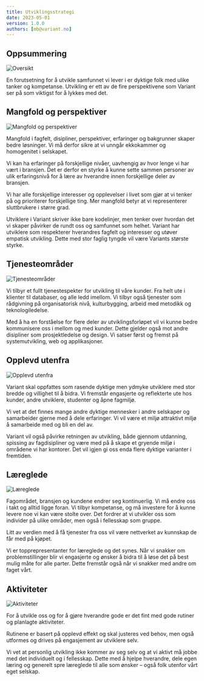 ```yaml
---
title: Utviklingsstrategi
date: 2023-05-01
version: 1.0.0
authors: [mb@variant.no]
---
```


## Oppsummering

![Oversikt](/assets/images/utviklingsstrategi/overview.svg)

En forutsetning for å utvikle samfunnet vi lever i er dyktige folk med ulike tanker og kompetanse. Utvikling er ett av de fire perspektivene som Variant ser på som viktigst for å lykkes med det.

## Mangfold og perspektiver

![Mangfold og perspektiver](/assets/images/utviklingsstrategi/mangfold.svg)

Mangfold i fagfelt, disipliner, perspektiver, erfaringer og bakgrunner skaper bedre løsninger. Vi må derfor sikre at vi unngår ekkokammer og homogenitet i selskapet.

Vi kan ha erfaringer på forskjellige nivåer, uavhengig av hvor lenge vi har vært i bransjen. Det er derfor en styrke å kunne sette sammen personer av ulik erfaringsnivå for å lære av hverandre innen forskjellige deler av bransjen.

Vi har alle forskjellige interesser og opplevelser i livet som gjør at vi tenker på og prioriterer forskjellige ting. Mer mangfold betyr at vi representerer sluttbrukere i større grad.

Utviklere i Variant skriver ikke bare kodelinjer, men tenker over hvordan det vi skaper påvirker de rundt oss og samfunnet som helhet. Variant har utviklere som respekterer hverandres fagfelt og interesser og utøver empatisk utvikling. Dette med stor faglig tyngde vil være Variants største styrke.

## Tjenesteområder

![Tjenesteområder](/assets/images/utviklingsstrategi/tjenester.svg)

Vi tilbyr et fullt tjenestespekter for utvikling til våre kunder. Fra helt ute i klienter til databaser, og alle ledd imellom. Vi tilbyr også tjenester som rådgivning på organisatorisk nivå, kulturbygging, arbeid med metodikk og teknologiledelse.

Med å ha en forståelse for flere deler av utviklingsforløpet vil vi kunne bedre kommunisere oss i mellom og med kunder. Dette gjelder også mot andre disipliner som prosjektledelse og design.
Vi satser først og fremst på systemutvikling, web og applikasjoner.

## Opplevd utenfra

![Opplevd utenfra](/assets/images/utviklingsstrategi/eksternt.svg)

Variant skal oppfattes som rasende dyktige men ydmyke utviklere med stor bredde og villighet til å bidra. Vi fremstår engasjerte og reflekterte ute hos kunder, andre utviklere, studenter og åpne fagmiljø.

Vi vet at det finnes mange andre dyktige mennesker i andre selskaper og samarbeider gjerne med å dele erfaringer.
Vi vil være et miljø attraktivt miljø å samarbeide med og bli en del av.

Variant vil også påvirke retningen av utvikling, både gjennom utdanning, spissing av fagdisipliner og være med på å skape et gryende miljø i områdene vi har kontorer. Det vil igjen gi oss enda flere dyktige varianter i fremtiden.

## Læreglede

![Læreglede](/assets/images/utviklingsstrategi/utvikling.svg)

Fagområdet, bransjen og kundene endrer seg kontinuerlig. Vi må endre oss i takt og alltid ligge foran. Vi tilbyr kompetanse, og må investere for å kunne levere noe vi kan være stolte over. Det fordrer at vi utvikler oss som individer på ulike områder, men også i fellesskap som gruppe.

Litt av verdien med å få tjenester fra oss vil være nettverket av kunnskap de får med på kjøpet.

Vi er topprepresentanter for læreglede og det synes. Når vi snakker om problemstillinger blir vi engasjerte og ønsker å bidra til å løse det på best mulig måte for alle parter. Dette fremstår også når vi snakker med andre om faget vårt.

## Aktiviteter

![Aktiviteter](/assets/images/utviklingsstrategi/aktiviteter.svg)

For å utvikle oss og for å gjøre hverandre gode er det fint med gode rutiner og planlagte aktiviteter.

Rutinene er basert på opplevd effekt og skal justeres ved behov, men også utformes og drives på engasjement av utviklere selv.

Vi vet at personlig utvikling ikke kommer av seg selv og at vi aktivt må jobbe med det individuelt og i fellesskap. Dette med å hjelpe hverandre, dele egen læring og generelt spre læreglede til alle som ønsker – også folk utenfor vårt eget selskap.

